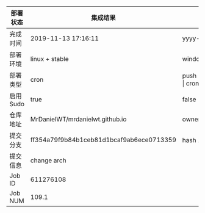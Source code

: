 部署状态 | 集成结果 | 参考值
---|---|---
完成时间 | 2019-11-13 17:16:11 | yyyy-mm-dd hh:mm:ss
部署环境 | linux + stable | window \| linux + stable
部署类型 | cron | push \| pull_request \| api \| cron
启用Sudo | true | false \| true
仓库地址 | MrDanielWT/mrdanielwt.github.io | owner_name/repo_name
提交分支 | ff354a79f9b84b1ceb81d1bcaf9ab6ece0713359 | hash 16位
提交信息 | change arch |
Job ID   | 611276108 |
Job NUM  | 109.1 |
